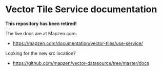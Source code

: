 # Vector Tile Service documentation

**This repository has been retired!**

The live docs are at Mapzen.com:

* https://mapzen.com/documentation/vector-tiles/use-service/

Looking for the new src location?

* https://github.com/mapzen/vector-datasource/tree/master/docs
